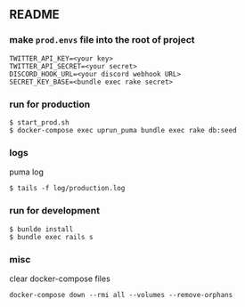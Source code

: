 ## README

### make `prod.envs` file into the root of project

```
TWITTER_API_KEY=<your key>
TWITTER_API_SECRET=<your secret>
DISCORD_HOOK_URL=<your discord webhook URL>
SECRET_KEY_BASE=<bundle exec rake secret>
```

### run for production

```
$ start_prod.sh
$ docker-compose exec uprun_puma bundle exec rake db:seed
```

### logs
puma log

```
$ tails -f log/production.log
```

### run for development

```
$ bunlde install
$ bundle exec rails s
```

### misc
clear docker-compose files

```
docker-compose down --rmi all --volumes --remove-orphans
```
